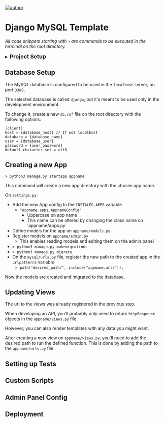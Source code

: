 [![author](https://img.shields.io/badge/author-thalestmm-red.svg)](https://www.linkedin.com/in/thales-m-meier-44593b17b)

# **Django MySQL Template**

*All code snippets starting with `>` are commands to be executed in the terminal on the root directory.*

<details>
<summary><b><font size=4>Project Setup</font></b> </summary>

*These are basic orientations for starting a new Python project.*

Start a new virtual environment:

`> python -m venv .venv`

`> source .venv/bin/activate`

Access the project directory:

`> cd mysql`

Install dependencies:

`> pip install -r requirements.txt`

</details>

## **Database Setup**

The MySQL database is configured to be used in the `localhost` server, on port `3306`.

The selected database is called `django`, but it's meant to be used only in the development environment.

To change it, create a new `db.cnf` file on the root directory with the following options:

```
[client]
host = {database_host} // If not localhost
database = {database_name}
user = {database_user}
password = {user_password}
default-character-set = utf8
```
## **Creating a new App**

`> python3 manage.py startapp appname `

This command will create a new app directory with the chosen app name.

On `settings.py`: 
- Add the new App config to the `INSTALED_APPS` variable
  - `"appname.apps.AppnameConfig"`
    - Uppercase on app name
    - This name can be altered by changing the class name on 'appname/apps.py`
- Define models for the app on `appname/models.py`
- Register models on `appname/admin.py`
  - This enables reading models and editing them on the admin panel
- `> python3 manage.py makemigrations`
- `> python3 manage.py migrate`
- On the `mysql/urls.py` file, register the new path to the created app in the `urlpatterns` variable
  -  `path("desired_path/", include("appname.urls")),`

Now the models are created and migrated to the database.

## **Updating Views**

The url to the views was already registered in the previous step. 

When developing an API, you'll probably only need to return `httpResponse` objects in the `appname/views.py` file.

However, you can also render templates with any data you might want.

After creating a new view on `appname/views.py`, you'll need to add the desired path to run the defined function. This is done by adding the path to the `appname/urls.py` file.

## **Setting up Tests**

## **Custom Scripts**

## **Admin Panel Config**

## **Deployment**
